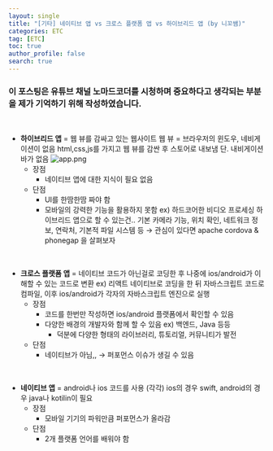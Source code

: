 ```yaml
---
layout: single
title: "[기타] 네이티브 앱 vs 크로스 플랫폼 앱 vs 하이브리드 앱 (by 니꼬쌤)"
categories: ETC
tag: [ETC]
toc: true
author_profile: false
search: true
---
```


### 이 포스팅은 유튜브 채널 노마드코더를 시청하며 중요하다고 생각되는 부분을 제가 기억하기 위해 작성하였습니다.

<br/>

- **하이브리드 앱** = 웹 뷰를 감싸고 있는 웹사이트
  웹 뷰 = 브라우저의 윈도우, 네비게이션이 없음
  html,css,js를 가지고 웹 뷰를 감싼 후 스토어로 내보냄
  단. 내비게이션 바가 없음
  <img src="../../images/2022-09-12-앱/app.png" alt="app.png" style="zoom:100%;" />
  - 장점
    - 네이티브 앱에 대한 지식이 필요 없음
  - 단점
    - UI를 한땀한땀 짜야 함
    - 모바일의 강력한 기능을 활용하지 못함 ex) 하드코어한 비디오 프로세싱
  하이브리드 앱으로 할 수 있는건.. 기본 카메라 기능, 위치 확인, 네트워크 정보, 연락처, 기본적 파일 시스템 등 → 관심이 있다면 apache cordova & phonegap 을 살펴보자

<br/>

- **크로스 플랫폼 앱** = 네이티브 코드가 아닌걸로 코딩한 후 나중에 ios/android가 이해할 수 있는 코드로 변환 ex) 리액트 네이티브로 코딩을 한 뒤 자바스크립트 코드로 컴파일, 이후 ios/android가 각자의 자바스크립트 엔진으로 실행
  - 장점
    - 코드를 한번만 작성하면 ios/android 플랫폼에서 확인할 수 있음
    - 다양한 배경의 개발자와 함께 할 수 있음 ex) 백엔드, Java 등등
      - 덕분에 다양한 형태의 라이브러리, 튜토리얼, 커뮤니티가 발전
  - 단점
    - 네이티브가 아님,, → 퍼포먼스 이슈가 생길 수 있음

<br/>

- **네이티브 앱** = android나 ios 코드를 사용 (각각)
  ios의 경우 swift, android의 경우 java나 kotilin이 필요
  - 장점
    - 모바일 기기의 파워만큼 퍼포먼스가 올라감
  - 단점
    - 2개 플랫폼 언어를 배워야 함
